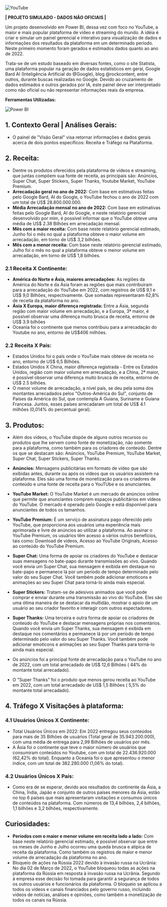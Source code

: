 ![YouTube](https://logodownload.org/wp-content/uploads/2014/10/youtube-logo-4-3.png)

**| PROJETO SIMULADO - DADOS NÃO OFICIAIS |**

Um projeto desenvolvido em Power BI, dessa vez com foco no YouTube, a maior e mais popular plataforma de vídeo e streaming do mundo. A idéia é criar e simular um painel gerencial e interativo para visualização de dados e informações dos resultados da plataforma em um determinado período. Neste primeiro momento  foram gerados e estimados dados quanto ao ano de 2022.

Trata-se de um estudo baseado em diversas fontes,  como o site Statista, uma plataforma popular na geração de dados estatísticos em geral, Google Bard AI (Inteligência Artificial do @Google), blog @rockcontent, entre outros, durante buscas realizadas no Google. Devido ao cruzamento de dados estimados e outros gerados por IA, este painel deve ser interpretado como não oficial ou não representar informações reais da empresa.

**Ferramentas Utilizadas:**

![Power BI](https://seekvectorlogo.com/wp-content/uploads/2022/02/power-bi-vector-logo-2022-small.png)

## 1. Contexto Geral | Análises Gerais:
* O painel de "Visão Geral" visa retornar informações e dados gerais acerca de dois pontos específicos: Receita e Tráfego na Plataforma.

## 2. Receita:
* Dentre os produtos oferecidos pela plataforma de vídeos e streaming, que juntas compõem sua fonte de receita, as principais são: Anúncios, Super Chat, Super Stickers, Super Thanks, Youtube Market, YouTube Premium.
* **Arrecadação geral no ano de 2022:** Com base em estimativas feitas pelo Google Bard, AI do Google, o YouTube fechou o ano de 2022 com um total de US$ 28.800.000.000.
* **Média Arrecadação mensal no ano de 2022:** Com base em estimativas feitas pelo Google Bard, AI do Google, e neste relatório gerencial desenvolvido por mim, é possível informar que o YouTube obteve uma média de US$ 2.38 Bilhões em arrecadação mensal.
* **Mês com a maior receita:** Com base neste relatório gerencial estimado, Junho foi o mês no qual a plataforma obteve o maior volume em arrecadação, em torno de US$ 3,2 bilhões.
* **Mês com a menor receita:** Com base neste relatório gerencial estimado, Julho foi o mês no qual a plataforma obteve o menor volume em arrecadação, em torno de US$ 1,8 bilhões.

### 2.1 Receita X Continente:
* **América do Norte e Ásia, maiores arrecadações:** As regiões da América do Norte e da Ásia foram as regiões que mais contribuiram para a arrecadação do YouTube em 2022, com registros de US$ 9,1 e US$ 9,0 Bilhões, respectivamente. Que somadas representaram 62,8% de receita da plataforma no ano. 
* **Ásia X Europa, maior diferença registrada:** Entre a Ásia, segunda região com maior volume em arrecadação, e a Europa, 3ª maior, é possível observar uma diferença muito brusca de receita, entorno de US$ 3.9 bilhões 
* Oceania foi o continente que menos contribuiu para a arrecadação do Youtube no ano, entorno de US$406 milhões.

### 2.2 Receita X País:
* Estados Unidos foi o país onde o YouTube mais obteve de receita no ano, entorno de US$ 6,5 Bilhões. 
* Estados Unidos X China, maior diferença registrada - Entre os Estados Unidos, região com maior volume em arrecadação, e a China, 2ª maior, é possível observar uma diferença muito brusca de receita, entorno de US$ 2.5 bilhões.
* O menor volume de arrecadação, a nível país, se deu pela soma dos montantes arrecadados pelos "Outros-América do Sul", conjunto de Países da América do Sul, que contempla A Guiana, Suriname e Guiana Francesa. Juntos, esses países arrecadaram um total de US$ 4.1 milhões (0,014% do percentual geral).

## 3. Produtos: 
* Além dos vídeos, o YouTube dispõe de alguns outros recursos ou produtos que lhe servem como fonte de monetização, não somente para a plataforma, como também para os criadores de conteúdo. Dentre os que se destacam são: Anúncios, YouTube Premium, YouTube Market, Super Chat, Super Stickers, Super Thanks.
* **Anúncios:** Mensagens publicitárias em formato de vídeo que são exibidas antes, durante ou após os vídeos que os usuários assistem na plataforma. Eles são uma forma de monetização para os criadores de conteúdo e uma fonte de receita para o YouTUbe e os anunciantes. 
* **YouTube Market:** O YouTube Market é um mercado de anúncios online que permite que anunciantes comprem espaços publicitários em vídeos do YouTube. O mercado é operado pelo Google e está disponível para anunciantes de todos os tamanhos.
* **YouTube Premium:** É um serviço de assinatura pago oferecido pelo YouTube, que proporciona aos usuários uma experiência mais aprimorada e livre de anúncios ao utilizar a plataforma. Ao assinar o YouTube Premium, os usuários têm acesso a vários outros benefícios, tais como: Download de vídeos, Acesso ao YouTube Originals, Acesso ao conteúdo do YouTube Premium.
* **Super Chat:** Uma forma de apoiar os criadores do YouTube e destacar suas mensagens no bate-papo durante transmissões ao vivo. Quando você envia um Super Chat, sua mensagem é exibida em destaque no bate-papo e permanece lá por um período de tempo determinado pelo valor do seu Super Chat. Você também pode adicionar emoticons e animações ao seu Super Chat para torná-lo ainda mais especial.
* **Super Stickers:** Tratam-se de adesivos animados que você pode comprar e enviar durante uma transmissão ao vivo do YouTube. Eles são uma ótima maneira de se destacar da multidão, mostrar o apoio de um usuário ao seu criador favorito e interagir com outros espectadores.
* **Super Thanks:** Uma terceira e outra forma de apoiar os criadores de conteúdo do YouTube e destacar mensagens próprias nos comentários. Quando você envia um Super Thanks, sua mensagem é exibida em destaque nos comentários e permanece lá por um período de tempo determinado pelo valor do seu Super Thanks. Você também pode adicionar emoticons e animações ao seu Super Thanks para torná-lo ainda mais especial.
  
* Os anúncios foi a principal fonte de arrecadação para o YouTube no ano de 2022, com um total arrecadado de US$ 12,6 Bilhões ( 44% do montante total arrecadado).
* O "Super Thanks" foi o produto que menos gerou receita ao YouTube em 2022, com um total arrecadado de US$ 1,5 Bilhões ( 5,5% do montante total arrecadado).

## 4. Tráfego X Visitações à plataforma:
### 4.1 Usuários Únicos X Continente:
* Total Usuários Únicos em 2022: Em 2022 entregou seus conteúdos para mais de 35 Bilhões de usuários (Total geral de 35.943.200.000), com uma média de entrega para 2,99 Bilhões de usuários por mês.  
* A Ásia foi o continente que teve o maior número de usuários que consumiram conteúdos no Youtube, com um total de 22.436.920.000 (62,42% do total). Enquanto a Oceania foi o que apresentou o menor índice, com um total de 382.280.000 (1,06% do total).

### 4.2 Usuários Únicos X País:
* Como era de se esperar, devido aos resultados do continente da Ásia, a China, Índia, Japão e conjunto de outros países menores da Ásia, estão no top 6 países que mais apresentaram visitações e consumos únicos de conteúdos na plataforma. Com números de 13,4 bilhões, 2,4 bilhões, 1,1 bilhões e 3,2 bilhões, respectivamente.

## Curiosidades:
* **Períodos com o maior e menor volume em receita lado a lado:** Com base neste relatório gerencial estimado, é possível observar que entre os meses de Junho e Julho ocorreu uma queda brusca e atípica de receita da plataforma. Como também os registros de maior e menor volume de arrecadação da plataforma no ano. 
* Bloqueio de ações na Rússia 2022 devido à invasão russa na Ucrânia: No dia 02 de Março de 2022, o YouTube bloqueou todas as ações na plataforma da Rússia em resposta à invasão russa na Ucrânia. Segundo à empresa esse decisão foi tomada para garantir a segurança de todos os outros usuários e funcionários da plataforma. O bloqueio se aplicou a todos os vídeos  e canais financiados pelo governo russo, incluindo vídeos de notícias, análises e opiniões, como também a monetização de todos os canais na Rússia.  



